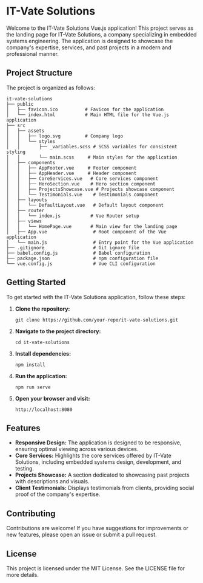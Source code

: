 # IT-Vate Solutions

Welcome to the IT-Vate Solutions Vue.js application! This project serves as the landing page for IT-Vate Solutions, a company specializing in embedded systems engineering. The application is designed to showcase the company's expertise, services, and past projects in a modern and professional manner.

## Project Structure

The project is organized as follows:

```
it-vate-solutions
├── public
│   ├── favicon.ico          # Favicon for the application
│   └── index.html           # Main HTML file for the Vue.js application
├── src
│   ├── assets
│   │   ├── logo.svg         # Company logo
│   │   └── styles
│   │       ├── _variables.scss # SCSS variables for consistent styling
│   │       └── main.scss     # Main styles for the application
│   ├── components
│   │   ├── AppFooter.vue     # Footer component
│   │   ├── AppHeader.vue     # Header component
│   │   ├── CoreServices.vue   # Core services component
│   │   ├── HeroSection.vue    # Hero section component
│   │   ├── ProjectsShowcase.vue # Projects showcase component
│   │   └── Testimonials.vue    # Testimonials component
│   ├── layouts
│   │   └── DefaultLayout.vue   # Default layout component
│   ├── router
│   │   └── index.js           # Vue Router setup
│   ├── views
│   │   └── HomePage.vue       # Main view for the landing page
│   ├── App.vue                 # Root component of the Vue application
│   └── main.js                 # Entry point for the Vue application
├── .gitignore                  # Git ignore file
├── babel.config.js             # Babel configuration
├── package.json                # npm configuration file
└── vue.config.js               # Vue CLI configuration
```

## Getting Started

To get started with the IT-Vate Solutions application, follow these steps:

1. **Clone the repository:**
   ```
   git clone https://github.com/your-repo/it-vate-solutions.git
   ```

2. **Navigate to the project directory:**
   ```
   cd it-vate-solutions
   ```

3. **Install dependencies:**
   ```
   npm install
   ```

4. **Run the application:**
   ```
   npm run serve
   ```

5. **Open your browser and visit:**
   ```
   http://localhost:8080
   ```

## Features

- **Responsive Design:** The application is designed to be responsive, ensuring optimal viewing across various devices.
- **Core Services:** Highlights the core services offered by IT-Vate Solutions, including embedded systems design, development, and testing.
- **Projects Showcase:** A section dedicated to showcasing past projects with descriptions and visuals.
- **Client Testimonials:** Displays testimonials from clients, providing social proof of the company's expertise.

## Contributing

Contributions are welcome! If you have suggestions for improvements or new features, please open an issue or submit a pull request.

## License

This project is licensed under the MIT License. See the LICENSE file for more details.